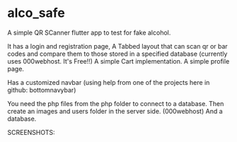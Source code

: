 # alco_safe

A simple QR SCanner flutter app to test for fake alcohol.

It has a login and registration page,
A Tabbed layout that can scan qr or bar codes and compare them to those stored in a specified database (currently uses 000webhost. It's Free!!)
A simple Cart implementation.
A simple profile page.

Has a customized navbar (using help from one of the projects here in github: bottomnavybar)

You need the php files from the php folder to connect to a database.
Then create an images and users folder in the server side. (000webhost)
And a database.

SCREENSHOTS:


